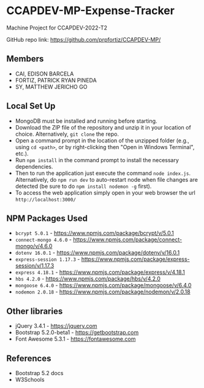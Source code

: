 # CCAPDEV-MP-Expense-Tracker
Machine Project for CCAPDEV-2022-T2

GitHub repo link: https://github.com/prpfortiz/CCAPDEV-MP/

## Members
- CAI, EDISON BARCELA
- FORTIZ, PATRICK RYAN PINEDA
- SY, MATTHEW JERICHO GO

## Local Set Up
- MongoDB must be installed and running before starting.
- Download the ZIP file of the repository and unzip it in your location of choice. Alternatively, `git clone` the repo.
- Open a command prompt in the location of the unzipped folder (e.g., using `cd <path>`, or by right-clicking then "Open in Windows Terminal", etc.).
- Run `npm install` in the command prompt to install the necessary dependencies.
- Then to run the application just execute the command `node index.js`. Alternatively, do `npm run dev` to auto-restart node when file changes are detected (be sure to do `npm install nodemon -g` first).
- To access the web application simply open in your web browser the url `http://localhost:3000/`

## NPM Packages Used
- `bcrypt 5.0.1` - https://www.npmjs.com/package/bcrypt/v/5.0.1
- `connect-mongo 4.6.0` - https://www.npmjs.com/package/connect-mongo/v/4.6.0
- `dotenv 16.0.1` - https://www.npmjs.com/package/dotenv/v/16.0.1
- `express-session 1.17.3` - https://www.npmjs.com/package/express-session/v/1.17.3
- `express 4.18.1` - https://www.npmjs.com/package/express/v/4.18.1
- `hbs 4.2.0` - https://www.npmjs.com/package/hbs/v/4.2.0
- `mongoose 6.4.0` - https://www.npmjs.com/package/mongoose/v/6.4.0
- `nodemon 2.0.18` - https://www.npmjs.com/package/nodemon/v/2.0.18

## Other libraries
- jQuery 3.4.1 - https://jquery.com
- Bootstrap 5.2.0-beta1 - https://getbootstrap.com
- Font Awesome 5.3.1 - https://fontawesome.com

## References
- Bootstrap 5.2 docs
- W3Schools
